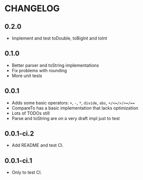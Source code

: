 # CHANGELOG

## 0.2.0
- Implement and test toDouble, toBigInt and toInt

## 0.1.0
- Better parser and toString implementations
- Fix problems with rounding
- More unit tests

## 0.0.1
- Adds some basic operators: `+`, `-`, `*`, `divide`, `abs`, `</<=/>/>=/==`
- CompareTo has a basic implementation that lacks optimization
- Lots of TODOs still
- Parse and toString are on a very draft impl just to test

## 0.0.1-ci.2
- Add README and test CI.

## 0.0.1-ci.1
- Only to test CI.
